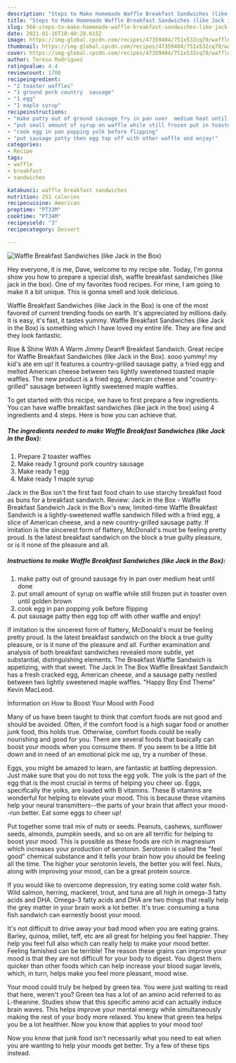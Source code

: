 ```yaml
---
description: "Steps to Make Homemade Waffle Breakfast Sandwiches (like Jack in the Box)"
title: "Steps to Make Homemade Waffle Breakfast Sandwiches (like Jack in the Box)"
slug: 566-steps-to-make-homemade-waffle-breakfast-sandwiches-like-jack-in-the-box
date: 2021-01-16T18:40:28.615Z
image: https://img-global.cpcdn.com/recipes/47359404/751x532cq70/waffle-breakfast-sandwiches-like-jack-in-the-box-recipe-main-photo.jpg
thumbnail: https://img-global.cpcdn.com/recipes/47359404/751x532cq70/waffle-breakfast-sandwiches-like-jack-in-the-box-recipe-main-photo.jpg
cover: https://img-global.cpcdn.com/recipes/47359404/751x532cq70/waffle-breakfast-sandwiches-like-jack-in-the-box-recipe-main-photo.jpg
author: Teresa Rodriguez
ratingvalue: 4.4
reviewcount: 1700
recipeingredient:
- "2 toaster waffles"
- "1 ground pork country  sausage"
- "1 egg"
- "1 maple syrup"
recipeinstructions:
- "make patty out of ground sausage fry in pan over  medium heat until done"
- "put small amount of syrup on waffle while still frozen put in toaster oven until golden brown"
- "cook egg in pan popping yolk before flipping"
- "put sausage patty then egg top off with other waffle and enjoy!"
categories:
- Recipe
tags:
- waffle
- breakfast
- sandwiches

katakunci: waffle breakfast sandwiches 
nutrition: 251 calories
recipecuisine: American
preptime: "PT33M"
cooktime: "PT34M"
recipeyield: "3"
recipecategory: Dessert

---
```



![Waffle Breakfast Sandwiches (like Jack in the Box)](https://img-global.cpcdn.com/recipes/47359404/751x532cq70/waffle-breakfast-sandwiches-like-jack-in-the-box-recipe-main-photo.jpg)

Hey everyone, it is me, Dave, welcome to my recipe site. Today, I'm gonna show you how to prepare a special dish, waffle breakfast sandwiches (like jack in the box). One of my favorites food recipes. For mine, I am going to make it a bit unique. This is gonna smell and look delicious.

Waffle Breakfast Sandwiches (like Jack in the Box) is one of the most favored of current trending foods on earth. It's appreciated by millions daily. It is easy, it's fast, it tastes yummy. Waffle Breakfast Sandwiches (like Jack in the Box) is something which I have loved my entire life. They are fine and they look fantastic.

Rise &amp; Shine With A Warm Jimmy Dean® Breakfast Sandwich. Great recipe for Waffle Breakfast Sandwiches (like Jack in the Box). sooo yummy! my kid&#39;s ate em up! It features a country-grilled sausage patty, a fried egg and melted American cheese between two lightly sweetened toasted maple waffles. The new product is a fried egg, American cheese and &#34;country-grilled&#34; sausage between lightly sweetened maple waffles.


To get started with this recipe, we have to first prepare a few ingredients. You can have waffle breakfast sandwiches (like jack in the box) using 4 ingredients and 4 steps. Here is how you can achieve that.

<!--inarticleads1-->

##### The ingredients needed to make Waffle Breakfast Sandwiches (like Jack in the Box):

1. Prepare 2 toaster waffles
1. Make ready 1 ground pork country  sausage
1. Make ready 1 egg
1. Make ready 1 maple syrup


Jack in the Box isn&#39;t the first fast food chain to use starchy breakfast food as buns for a breakfast sandwich. Review: Jack in the Box - Waffle Breakfast Sandwich Jack in the Box&#39;s new, limited-time Waffle Breakfast Sandwich is a lightly-sweetened waffle sandwich filled with a fried egg, a slice of American cheese, and a new country-grilled sausage patty. If imitation is the sincerest form of flattery, McDonald&#39;s must be feeling pretty proud. Is the latest breakfast sandwich on the block a true guilty pleasure, or is it none of the pleasure and all. 

<!--inarticleads2-->

##### Instructions to make Waffle Breakfast Sandwiches (like Jack in the Box):

1. make patty out of ground sausage fry in pan over  medium heat until done
1. put small amount of syrup on waffle while still frozen put in toaster oven until golden brown
1. cook egg in pan popping yolk before flipping
1. put sausage patty then egg top off with other waffle and enjoy!


If imitation is the sincerest form of flattery, McDonald&#39;s must be feeling pretty proud. Is the latest breakfast sandwich on the block a true guilty pleasure, or is it none of the pleasure and all. Further examination and analysis of both breakfast sandwiches revealed more subtle, yet substantial, distinguishing elements. The Breakfast Waffle Sandwich is appetizing, with that sweet. The Jack In The Box Waffle Breakfast Sandwich has a fresh cracked egg, American cheese, and a sausage patty nestled between two lightly sweetened maple waffles. &#34;Happy Boy End Theme&#34; Kevin MacLeod. 

Information on How to Boost Your Mood with Food


Many of us have been taught to think that comfort foods are not good and should be avoided. Often, if the comfort food is a high sugar food or another junk food, this holds true. Otherwise, comfort foods could be really nourishing and good for you. There are several foods that basically can boost your moods when you consume them. If you seem to be a little bit down and in need of an emotional pick me up, try a number of these.

Eggs, you might be amazed to learn, are fantastic at battling depression. Just make sure that you do not toss the egg yolk. The yolk is the part of the egg that is the most crucial in terms of helping you cheer up. Eggs, specifically the yolks, are loaded with B vitamins. These B vitamins are wonderful for helping to elevate your mood. This is because these vitamins help your neural transmitters--the parts of your brain that affect your mood--run better. Eat some eggs to cheer up!

Put together some trail mix of nuts or seeds. Peanuts, cashews, sunflower seeds, almonds, pumpkin seeds, and so on are all terrific for helping to boost your mood. This is possible as these foods are rich in magnesium which increases your production of serotonin. Serotonin is called the "feel good" chemical substance and it tells your brain how you should be feeling all the time. The higher your serotonin levels, the better you will feel. Nuts, along with improving your mood, can be a great protein source.

If you would like to overcome depression, try eating some cold water fish. Wild salmon, herring, mackerel, trout, and tuna are all high in omega-3 fatty acids and DHA. Omega-3 fatty acids and DHA are two things that really help the grey matter in your brain work a lot better. It's true: consuming a tuna fish sandwich can earnestly boost your mood. 

It's not difficult to drive away your bad mood when you are eating grains. Barley, quinoa, millet, teff, etc are all great for helping you feel happier. They help you feel full also which can really help to make your mood better. Feeling famished can be terrible! The reason these grains can improve your mood is that they are not difficult for your body to digest. You digest them quicker than other foods which can help increase your blood sugar levels, which, in turn, helps make you feel more pleasant, mood wise.

Your mood could truly be helped by green tea. You were just waiting to read that here, weren't you? Green tea has a lot of an amino acid referred to as L-theanine. Studies show that this specific amino acid can actually induce brain waves. This helps improve your mental energy while simultaneously making the rest of your body more relaxed. You knew that green tea helps you be a lot healthier. Now you know that applies to your mood too!

Now you know that junk food isn't necessarily what you need to eat when you are wanting to help your moods get better. Try  a few  of  these  tips  instead.

